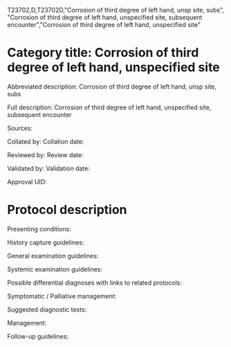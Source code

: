T23702,D,T23702D,"Corrosion of third degree of left hand, unsp site, subs", "Corrosion of third degree of left hand, unspecified site, subsequent encounter","Corrosion of third degree of left hand, unspecified site"
# Category title: Corrosion of third degree of left hand, unspecified site

Abbreviated description: Corrosion of third degree of left hand, unsp site, subs

Full description: Corrosion of third degree of left hand, unspecified site, subsequent encounter

Sources:

Collated by:
Collation date:

Reviewed by:
Review date:

Validated by:
Validation date:

Approval UID:

# Protocol description

Presenting conditions:

History capture guidelines:

General examination guidelines:

Systemic examination guidelines:

Possible differential diagnoses with links to related protocols:

Symptomatic / Palliative management:

Suggested diagnostic tests:

Management:

Follow-up guidelines:
